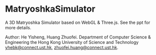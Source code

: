 # MatryoshkaSimulator
A 3D Matryoshka Simulator based on WebGL & Three.js. See the ppt for more details.

Author: 
He Yisheng, Huang Zhuofei.
Department of Computer Science & Engineering
the Hong Kong University of Science and Technology
yhebk@connect.ust.hk, zhuofei.huang@connect.ust.hk.


